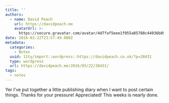 ```yaml
---
title: ''
authors:
  - name: David Peach
    url: https://davidpeach.me
    avatarUrl: >-
      https://secure.gravatar.com/avatar/4d7faf5eee1f055a85788c44936b8995eaab6dfb004e7854ec747ccb272e91ee?s=96&d=mm&r=g
date: 2016-03-22T23:57:49.000Z
metadata:
  categories:
    - Notes
  uuid: 11ty/import::wordpress::https://davidpeach.co.uk/?p=38431
  type: wordpress
  url: https://davidpeach.me/2016/03/22/38431/
tags:
  - notes
---
```

Yer I’ve put together a little publishing diary when I want to post certain things. Thanks for your pressure! Appreciated! This weeks is nearly done.